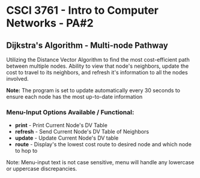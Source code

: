 # CSCI 3761 - Intro to Computer Networks - PA#2
## Dijkstra's Algorithm - Multi-node Pathway

Utilizing the Distance Vector Algorithm to find the most cost-efficient path between multiple nodes. Ability to view 
that node's neighbors, update the cost to travel to its neighbors, and refresh it's information to all the nodes involved.

<b>Note:</b> The program is set to update automatically every 30 seconds to ensure each node has the most up-to-date information

### Menu-Input Options Available / Functional:
 - <b>print</b> - Print Current Node's DV Table
 - <b>refresh</b> - Send Current Node's DV Table of Neighbors
 - <b>update</b> - Update Current Node's DV table
 - <b>route</b> - Display's the lowest cost route to desired node and which node to hop to
 
 Note: Menu-input text is not case sensitive, menu will handle any lowercase or uppercase discrepancies. 
